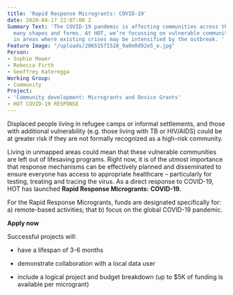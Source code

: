```yaml
---
title: 'Rapid Response Microgrants: COVID-19'
date: 2020-04-17 22:07:00 Z
Summary Text: 'The COVID-19 pandemic is affecting communities across the globe in
  many shapes and forms. At HOT, we’re focussing on vulnerable communities living
  in areas where existing crises may be intensified by the outbreak. '
Feature Image: "/uploads/20651571528_9a0e0d92e5_o.jpg"
Person:
- Sophie Mower
- Rebecca Firth
- Geoffrey Kateregga
Working Group:
- Community
Project:
- 'Community development: Microgrants and Device Grants'
- HOT COVID-19 RESPONSE
---
```


Displaced people living in refugee camps or informal settlements, and those with additional vulnerability (e.g. those living with TB or HIV/AIDS) could be at greater risk if they are not formally recognized as a high-risk community.

Living in unmapped areas could mean that these vulnerable communities are left out of lifesaving programs. Right now, it is of the utmost importance that response mechanisms can be effectively planned and disseminated to ensure everyone has access to appropriate healthcare – particularly for testing, treating and tracing the virus. As a direct response to COVID-19, HOT has launched **Rapid Response Microgrants:** **COVID-19.**  

For the Rapid Response Microgrants, funds are designated specifically for: a) remote-based activities; that b) focus on the global COVID-19 pandemic.

**Apply now**

Successful projects will:

* have a lifespan of 3-6 months

* demonstrate collaboration with a local data user

* include a logical project and budget breakdown (up to $5K of funding is available per microgrant)